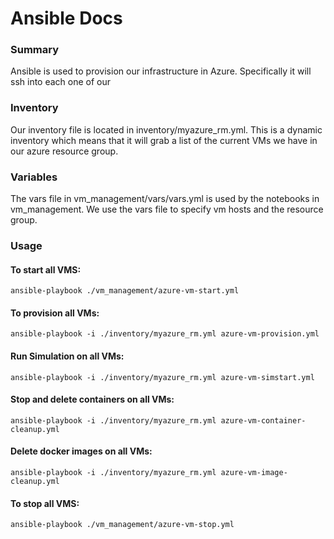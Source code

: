 # Ansible Docs

### Summary

Ansible is used to provision our infrastructure in Azure. Specifically it will ssh into each one of our 

### Inventory

Our inventory file is located in inventory/myazure_rm.yml. This is a dynamic inventory which means that it will grab a list of the current VMs we have in our azure resource group.


### Variables

The vars file in vm_management/vars/vars.yml is used by the notebooks in vm_management. We use the vars file to specify vm hosts and the resource group.

### Usage

#### To start all VMS:

```ansible-playbook ./vm_management/azure-vm-start.yml```


#### To provision all VMs:

```ansible-playbook -i ./inventory/myazure_rm.yml azure-vm-provision.yml```


#### Run Simulation on all VMs:

```ansible-playbook -i ./inventory/myazure_rm.yml azure-vm-simstart.yml```


#### Stop and delete containers on all VMs:

```ansible-playbook -i ./inventory/myazure_rm.yml azure-vm-container-cleanup.yml```

#### Delete docker images on all VMs:

```ansible-playbook -i ./inventory/myazure_rm.yml azure-vm-image-cleanup.yml```

#### To stop all VMS:

```ansible-playbook ./vm_management/azure-vm-stop.yml```

